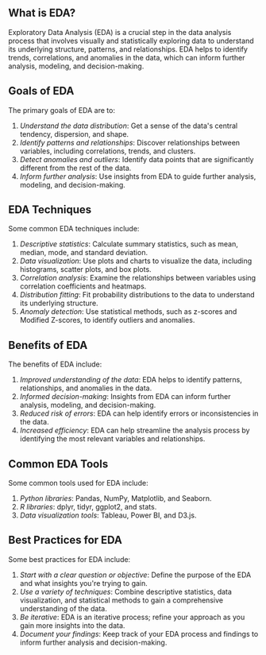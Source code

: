 ## What is EDA?

Exploratory Data Analysis (EDA) is a crucial step in the data analysis process that involves visually and statistically exploring data to understand its underlying structure, patterns, and relationships. EDA helps to identify trends, correlations, and anomalies in the data, which can inform further analysis, modeling, and decision-making.

## Goals of EDA

The primary goals of EDA are to:

1. *Understand the data distribution*: Get a sense of the data's central tendency, dispersion, and shape.
2. *Identify patterns and relationships*: Discover relationships between variables, including correlations, trends, and clusters.
3. *Detect anomalies and outliers*: Identify data points that are significantly different from the rest of the data.
4. *Inform further analysis*: Use insights from EDA to guide further analysis, modeling, and decision-making.

## EDA Techniques

Some common EDA techniques include:

1. *Descriptive statistics*: Calculate summary statistics, such as mean, median, mode, and standard deviation.
2. *Data visualization*: Use plots and charts to visualize the data, including histograms, scatter plots, and box plots.
3. *Correlation analysis*: Examine the relationships between variables using correlation coefficients and heatmaps.
4. *Distribution fitting*: Fit probability distributions to the data to understand its underlying structure.
5. *Anomaly detection*: Use statistical methods, such as z-scores and Modified Z-scores, to identify outliers and anomalies.

## Benefits of EDA

The benefits of EDA include:

1. *Improved understanding of the data*: EDA helps to identify patterns, relationships, and anomalies in the data.
2. *Informed decision-making*: Insights from EDA can inform further analysis, modeling, and decision-making.
3. *Reduced risk of errors*: EDA can help identify errors or inconsistencies in the data.
4. *Increased efficiency*: EDA can help streamline the analysis process by identifying the most relevant variables and relationships.

## Common EDA Tools

Some common tools used for EDA include:

1. *Python libraries*: Pandas, NumPy, Matplotlib, and Seaborn.
2. *R libraries*: dplyr, tidyr, ggplot2, and stats.
3. *Data visualization tools*: Tableau, Power BI, and D3.js.

## Best Practices for EDA

Some best practices for EDA include:

1. *Start with a clear question or objective*: Define the purpose of the EDA and what insights you're trying to gain.
2. *Use a variety of techniques*: Combine descriptive statistics, data visualization, and statistical methods to gain a comprehensive understanding of the data.
3. *Be iterative*: EDA is an iterative process; refine your approach as you gain more insights into the data.
4. *Document your findings*: Keep track of your EDA process and findings to inform further analysis and decision-making.